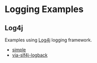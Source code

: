 # Logging Examples

## Log4j

Examples using [Log4j](https://en.wikipedia.org/wiki/Log4j) logging framework.

* [simple](./simple/README.md)
* [via-slf4j-logback](via-slf4j/via-slf4j-logback/README.md)
